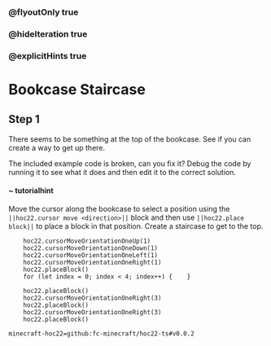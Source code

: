 ### @flyoutOnly true
### @hideIteration true
### @explicitHints true


# Bookcase Staircase

## Step 1
There seems to be something at the top of the bookcase. See if you can create a way to get up there.

The included example code is broken, can you fix it? Debug the code by running it to see what it does and then edit it to the correct solution.

#### ~ tutorialhint 
Move the cursor along the bookcase to select a position using the ``||hoc22.cursor move <direction>||`` block and then use ``||hoc22.place block||`` to place a block in that position. Create a staircase to get to the top.

```ghost
    hoc22.cursorMoveOrientationOneUp(1)
    hoc22.cursorMoveOrientationOneDown(1)
    hoc22.cursorMoveOrientationOneLeft(1)
    hoc22.cursorMoveOrientationOneRight(1)
    hoc22.placeBlock()
    for (let index = 0; index < 4; index++) {    }

```
```template
    hoc22.placeBlock()        
    hoc22.cursorMoveOrientationOneRight(3)
    hoc22.placeBlock()
    hoc22.cursorMoveOrientationOneRight(3)
    hoc22.placeBlock()
```

```package
minecraft-hoc22=github:fc-minecraft/hoc22-ts#v0.0.2
```